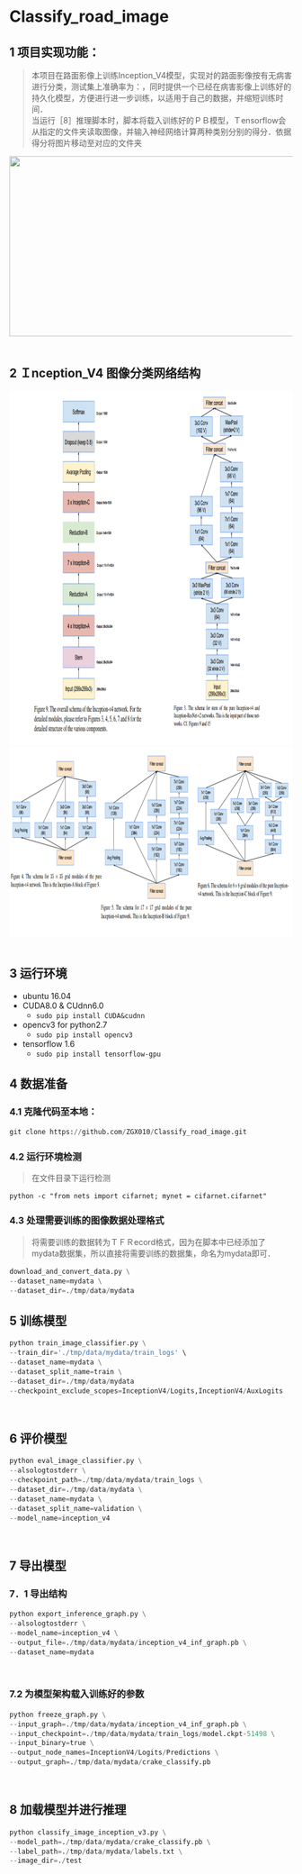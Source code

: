 # Classify_road_image
## 1  项目实现功能：<br>
>本项目在路面影像上训练Inception_V4模型，实现对的路面影像按有无病害进行分类，测试集上准确率为：，同时提供一个已经在病害影像上训练好的持久化模型，方便进行进一步训练，以适用于自己的数据，并缩短训练时间．<br>
>当运行［8］推理脚本时，脚本将载入训练好的ＰＢ模型，Ｔensorflow会从指定的文件夹读取图像，并输入神经网络计算两种类别分别的得分．依据得分将图片移动至对应的文件夹<br>
<div align=center><img width="520" height="320" src="https://github.com/ZGX010/Classify_road_image/blob/master/doc/classimage.gif"/></div>
<br>

## 2  Ｉnception_V4 图像分类网络结构

<div align=center><img width="1000" height="629" src="https://github.com/ZGX010/Classify_road_image/blob/master/doc/inceptionv4.png"/></div>
<div align=center><img width="1000" height="337" src="https://github.com/ZGX010/Classify_road_image/blob/master/doc/inceptionv4model.png"/></div>
<br>

## 3  运行环境
* ubuntu 16.04
* CUDA8.0 & CUdnn6.0
  * ```sudo pip install CUDA&cudnn```
* opencv3 for python2.7
  * ```sudo pip install opencv3```
* tensorflow 1.6
  * ```sudo pip install tensorflow-gpu ```

## 4 数据准备
### 4.1 克隆代码至本地：<br>
```Python
git clone https://github.com/ZGX010/Classify_road_image.git
```
### 4.2 运行环境检测
>在文件目录下运行检测
```Ｐython
python -c "from nets import cifarnet; mynet = cifarnet.cifarnet"
```

### 4.3 处理需要训练的图像数据处理格式
>将需要训练的数据转为ＴＦＲecord格式，因为在脚本中已经添加了mydata数据集，所以直接将需要训练的数据集，命名为mydata即可．
```python
download_and_convert_data.py \
--dataset_name=mydata \
--dataset_dir=./tmp/data/mydata
```

## 5  训练模型
```Python
python train_image_classifier.py \
--train_dir='./tmp/data/mydata/train_logs' \
--dataset_name=mydata \
--dataset_split_name=train \
--dataset_dir=./tmp/data/mydata
--checkpoint_exclude_scopes=InceptionV4/Logits,InceptionV4/AuxLogits 
```
<br>

## 6  评价模型
```Python
python eval_image_classifier.py \
--alsologtostderr \
--checkpoint_path=./tmp/data/mydata/train_logs \
--dataset_dir=./tmp/data/mydata \
--dataset_name=mydata \
--dataset_split_name=validation \
--model_name=inception_v4
```
<br>

## 7  导出模型
### 7．1 导出结构
```Python
python export_inference_graph.py \
--alsologtostderr \
--model_name=inception_v4 \
--output_file=./tmp/data/mydata/inception_v4_inf_graph.pb \
--dataset_name=mydata
```
<br>

### 7.2 为模型架构载入训练好的参数
```Python
python freeze_graph.py \
--input_graph=./tmp/data/mydata/inception_v4_inf_graph.pb \
--input_checkpoint=./tmp/data/mydata/train_logs/model.ckpt-51498 \
--input_binary=true \
--output_node_names=InceptionV4/Logits/Predictions \
--output_graph=./tmp/data/mydata/crake_classify.pb
```
<br>

## 8  加载模型并进行推理
```Python
python classify_image_inception_v3.py \
--model_path=./tmp/data/mydata/crake_classify.pb \
--label_path=./tmp/data/mydata/labels.txt \
--image_dir=./test
```

